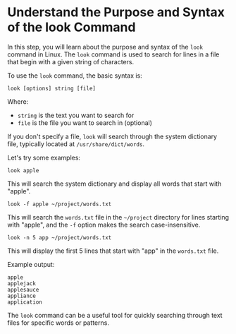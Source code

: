 # Understand the Purpose and Syntax of the look Command

In this step, you will learn about the purpose and syntax of the `look` command in Linux. The `look` command is used to search for lines in a file that begin with a given string of characters.

To use the `look` command, the basic syntax is:

```
look [options] string [file]
```

Where:

- `string` is the text you want to search for
- `file` is the file you want to search in (optional)

If you don't specify a file, `look` will search through the system dictionary file, typically located at `/usr/share/dict/words`.

Let's try some examples:

```
look apple
```

This will search the system dictionary and display all words that start with "apple".

```
look -f apple ~/project/words.txt
```

This will search the `words.txt` file in the `~/project` directory for lines starting with "apple", and the `-f` option makes the search case-insensitive.

```
look -n 5 app ~/project/words.txt
```

This will display the first 5 lines that start with "app" in the `words.txt` file.

Example output:

```
apple
applejack
applesauce
appliance
application
```

The `look` command can be a useful tool for quickly searching through text files for specific words or patterns.
